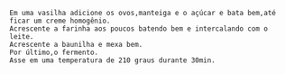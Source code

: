     Em uma vasilha adicione os ovos,manteiga e o açúcar e bata bem,até ficar um creme homogênio.
    Acrescente a farinha aos poucos batendo bem e intercalando com o leite.
    Acrescente a baunilha e mexa bem.
    Por último,o fermento.
    Asse em uma temperatura de 210 graus durante 30min.